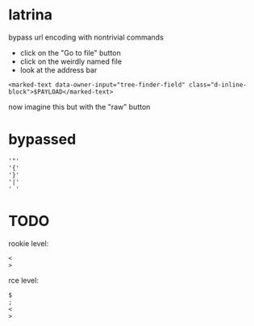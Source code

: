 # latrina
bypass url encoding with nontrivial commands

* click on the "Go to file" button
* click on the weirdly named file
* look at the address bar

```
<marked-text data-owner-input="tree-finder-field" class="d-inline-block">$PAYLOAD</marked-text>
```
now imagine this but with the "raw" button

# bypassed
```
'"'
'{'
'}'
'|'
' '
```

# TODO
rookie level:
```
<
>
```
rce level:
```
$
;
<
>
```
